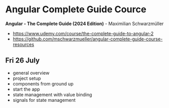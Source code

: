 # Angular Complete Guide Cource

**Angular - The Complete Guide (2024 Edition)** - Maximilian Schwarzmüller

- https://www.udemy.com/course/the-complete-guide-to-angular-2
- https://github.com/mschwarzmueller/angular-complete-guide-course-resources

## Fri 26 July

- general overview
- project setup
- components from ground up
- start the app
- state management with value binding
- signals for state management
